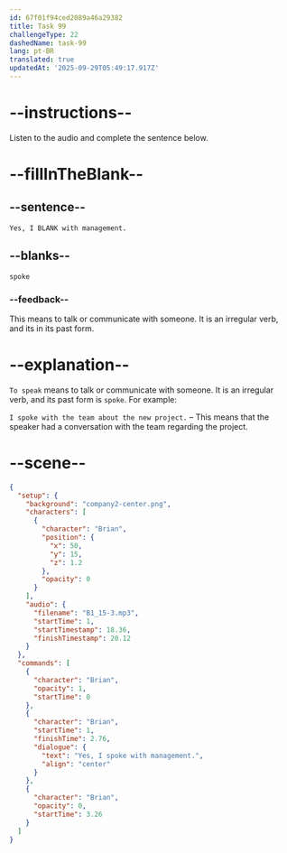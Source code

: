 ```yaml
---
id: 67f01f94ced2089a46a29382
title: Task 99
challengeType: 22
dashedName: task-99
lang: pt-BR
translated: true
updatedAt: '2025-09-29T05:49:17.917Z'
---
```


<!-- (Audio) Brian: Yes, I spoke with management. -->

# --instructions--

Listen to the audio and complete the sentence below.

# --fillInTheBlank--

## --sentence--

`Yes, I BLANK with management.`

## --blanks--

`spoke`

### --feedback--

This means to talk or communicate with someone. It is an irregular verb, and its in its past form.

# --explanation--

`To speak` means to talk or communicate with someone. It is an irregular verb, and its past form is `spoke`. For example:

`I spoke with the team about the new project.` – This means that the speaker had a conversation with the team regarding the project.  

# --scene--

```json
{
  "setup": {
    "background": "company2-center.png",
    "characters": [
      {
        "character": "Brian",
        "position": {
          "x": 50,
          "y": 15,
          "z": 1.2
        },
        "opacity": 0
      }
    ],
    "audio": {
      "filename": "B1_15-3.mp3",
      "startTime": 1,
      "startTimestamp": 18.36,
      "finishTimestamp": 20.12
    }
  },
  "commands": [
    {
      "character": "Brian",
      "opacity": 1,
      "startTime": 0
    },
    {
      "character": "Brian",
      "startTime": 1,
      "finishTime": 2.76,
      "dialogue": {
        "text": "Yes, I spoke with management.",
        "align": "center"
      }
    },
    {
      "character": "Brian",
      "opacity": 0,
      "startTime": 3.26
    }
  ]
}
```
